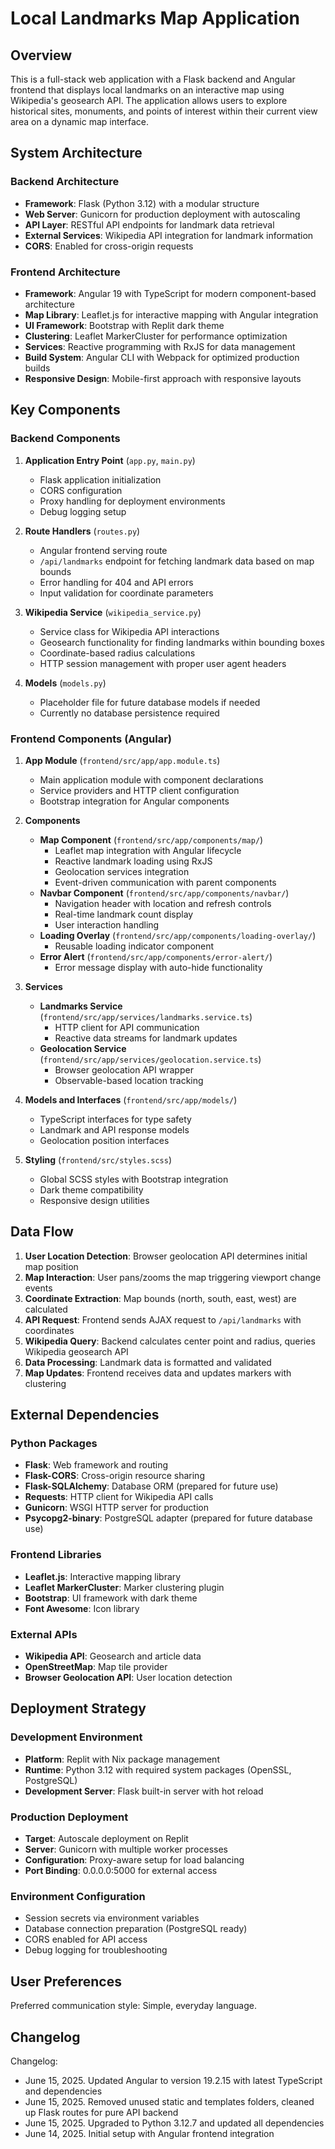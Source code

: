 # Local Landmarks Map Application

## Overview

This is a full-stack web application with a Flask backend and Angular frontend that displays local landmarks on an interactive map using Wikipedia's geosearch API. The application allows users to explore historical sites, monuments, and points of interest within their current view area on a dynamic map interface.

## System Architecture

### Backend Architecture
- **Framework**: Flask (Python 3.12) with a modular structure
- **Web Server**: Gunicorn for production deployment with autoscaling
- **API Layer**: RESTful API endpoints for landmark data retrieval
- **External Services**: Wikipedia API integration for landmark information
- **CORS**: Enabled for cross-origin requests

### Frontend Architecture
- **Framework**: Angular 19 with TypeScript for modern component-based architecture
- **Map Library**: Leaflet.js for interactive mapping with Angular integration
- **UI Framework**: Bootstrap with Replit dark theme
- **Clustering**: Leaflet MarkerCluster for performance optimization
- **Services**: Reactive programming with RxJS for data management
- **Build System**: Angular CLI with Webpack for optimized production builds
- **Responsive Design**: Mobile-first approach with responsive layouts

## Key Components

### Backend Components

1. **Application Entry Point** (`app.py`, `main.py`)
   - Flask application initialization
   - CORS configuration
   - Proxy handling for deployment environments
   - Debug logging setup

2. **Route Handlers** (`routes.py`)
   - Angular frontend serving route
   - `/api/landmarks` endpoint for fetching landmark data based on map bounds
   - Error handling for 404 and API errors
   - Input validation for coordinate parameters

3. **Wikipedia Service** (`wikipedia_service.py`)
   - Service class for Wikipedia API interactions
   - Geosearch functionality for finding landmarks within bounding boxes
   - Coordinate-based radius calculations
   - HTTP session management with proper user agent headers

4. **Models** (`models.py`)
   - Placeholder file for future database models if needed
   - Currently no database persistence required

### Frontend Components (Angular)

1. **App Module** (`frontend/src/app/app.module.ts`)
   - Main application module with component declarations
   - Service providers and HTTP client configuration
   - Bootstrap integration for Angular components

2. **Components**
   - **Map Component** (`frontend/src/app/components/map/`)
     - Leaflet map integration with Angular lifecycle
     - Reactive landmark loading using RxJS
     - Geolocation services integration
     - Event-driven communication with parent components
   - **Navbar Component** (`frontend/src/app/components/navbar/`)
     - Navigation header with location and refresh controls
     - Real-time landmark count display
     - User interaction handling
   - **Loading Overlay** (`frontend/src/app/components/loading-overlay/`)
     - Reusable loading indicator component
   - **Error Alert** (`frontend/src/app/components/error-alert/`)
     - Error message display with auto-hide functionality

3. **Services**
   - **Landmarks Service** (`frontend/src/app/services/landmarks.service.ts`)
     - HTTP client for API communication
     - Reactive data streams for landmark updates
   - **Geolocation Service** (`frontend/src/app/services/geolocation.service.ts`)
     - Browser geolocation API wrapper
     - Observable-based location tracking

4. **Models and Interfaces** (`frontend/src/app/models/`)
   - TypeScript interfaces for type safety
   - Landmark and API response models
   - Geolocation position interfaces

5. **Styling** (`frontend/src/styles.scss`)
   - Global SCSS styles with Bootstrap integration
   - Dark theme compatibility
   - Responsive design utilities

## Data Flow

1. **User Location Detection**: Browser geolocation API determines initial map position
2. **Map Interaction**: User pans/zooms the map triggering viewport change events
3. **Coordinate Extraction**: Map bounds (north, south, east, west) are calculated
4. **API Request**: Frontend sends AJAX request to `/api/landmarks` with coordinates
5. **Wikipedia Query**: Backend calculates center point and radius, queries Wikipedia geosearch API
6. **Data Processing**: Landmark data is formatted and validated
7. **Map Updates**: Frontend receives data and updates markers with clustering

## External Dependencies

### Python Packages
- **Flask**: Web framework and routing
- **Flask-CORS**: Cross-origin resource sharing
- **Flask-SQLAlchemy**: Database ORM (prepared for future use)
- **Requests**: HTTP client for Wikipedia API calls
- **Gunicorn**: WSGI HTTP server for production
- **Psycopg2-binary**: PostgreSQL adapter (prepared for future database use)

### Frontend Libraries
- **Leaflet.js**: Interactive mapping library
- **Leaflet MarkerCluster**: Marker clustering plugin
- **Bootstrap**: UI framework with dark theme
- **Font Awesome**: Icon library

### External APIs
- **Wikipedia API**: Geosearch and article data
- **OpenStreetMap**: Map tile provider
- **Browser Geolocation API**: User location detection

## Deployment Strategy

### Development Environment
- **Platform**: Replit with Nix package management
- **Runtime**: Python 3.12 with required system packages (OpenSSL, PostgreSQL)
- **Development Server**: Flask built-in server with hot reload

### Production Deployment
- **Target**: Autoscale deployment on Replit
- **Server**: Gunicorn with multiple worker processes
- **Configuration**: Proxy-aware setup for load balancing
- **Port Binding**: 0.0.0.0:5000 for external access

### Environment Configuration
- Session secrets via environment variables
- Database connection preparation (PostgreSQL ready)
- CORS enabled for API access
- Debug logging for troubleshooting

## User Preferences

Preferred communication style: Simple, everyday language.

## Changelog

Changelog:
- June 15, 2025. Updated Angular to version 19.2.15 with latest TypeScript and dependencies
- June 15, 2025. Removed unused static and templates folders, cleaned up Flask routes for pure API backend
- June 15, 2025. Upgraded to Python 3.12.7 and updated all dependencies
- June 14, 2025. Initial setup with Angular frontend integration